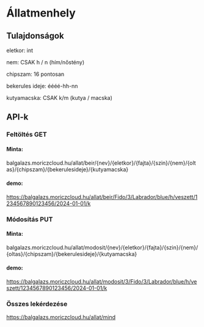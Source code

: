 # Állatmenhely

## Tulajdonságok

eletkor: int

nem: CSAK h / n (hím/nőstény)

chipszam: 16 pontosan

bekerules ideje: éééé-hh-nn

kutyamacska: CSAK k/m (kutya / macska)

## API-k

### Feltöltés GET
#### Minta:
  balgalazs.moriczcloud.hu/allat/beir/{nev}/{eletkor}/{fajta}/{szin}/{nem}/{oltas}/{chipszam}/{bekerulesideje}/{kutyamacska}
#### demo:
  https://balgalazs.moriczcloud.hu/allat/beir/Fido/3/Labrador/blue/h/veszett/1234567890123456/2024-01-01/k

### Módosítás PUT
#### Minta:
  balgalazs.moriczcloud.hu/allat/modosit/{nev}/{eletkor}/{fajta}/{szin}/{nem}/{oltas}/{chipszam}/{bekerulesideje}/{kutyamacska}
#### demo:
  https://balgalazs.moriczcloud.hu/allat/modosit/3/Fido/3/Labrador/blue/h/veszett/1234567890123456/2024-01-01/k

### Összes lekérdezése
https://balgalazs.moriczcloud.hu/allat/mind
